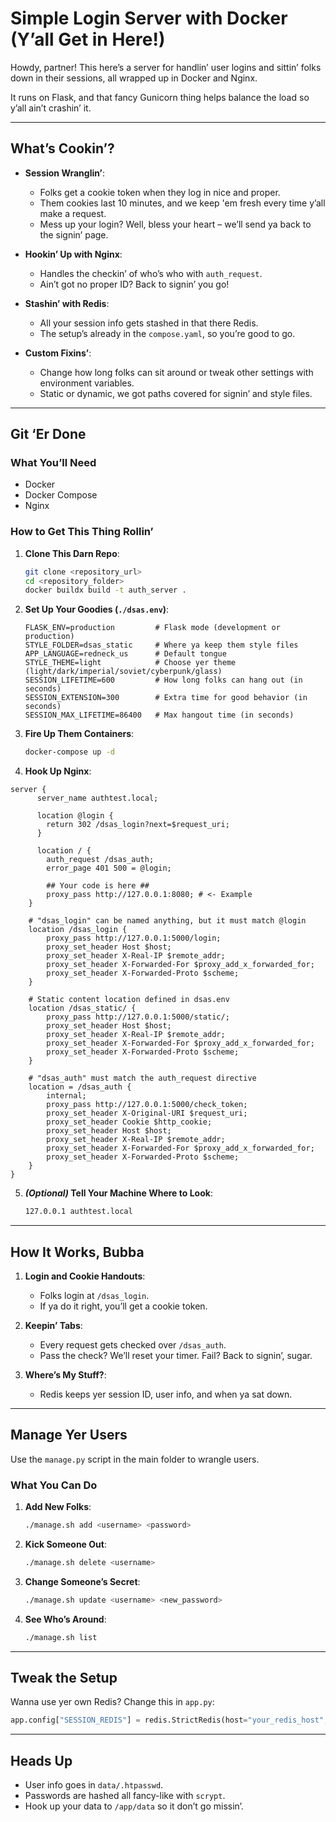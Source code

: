 # Simple Login Server with Docker (Y’all Get in Here!)

Howdy, partner! This here’s a server for handlin’ user logins and sittin’ folks down in their sessions, all wrapped up in Docker and Nginx.

It runs on Flask, and that fancy Gunicorn thing helps balance the load so y’all ain’t crashin’ it.

---

## What’s Cookin’?

- **Session Wranglin’**:
  - Folks get a cookie token when they log in nice and proper.
  - Them cookies last 10 minutes, and we keep 'em fresh every time y’all make a request.
  - Mess up your login? Well, bless your heart – we’ll send ya back to the signin’ page.

- **Hookin’ Up with Nginx**:
  - Handles the checkin’ of who’s who with `auth_request`.
  - Ain’t got no proper ID? Back to signin’ you go!

- **Stashin’ with Redis**:
  - All your session info gets stashed in that there Redis.
  - The setup’s already in the `compose.yaml`, so you’re good to go.

- **Custom Fixins’**:
  - Change how long folks can sit around or tweak other settings with environment variables.
  - Static or dynamic, we got paths covered for signin’ and style files.

---

## Git ‘Er Done

### What You’ll Need

- Docker
- Docker Compose
- Nginx

### How to Get This Thing Rollin’

1. **Clone This Darn Repo**:

   ```bash
   git clone <repository_url>
   cd <repository_folder>
   docker buildx build -t auth_server .
   ```

2. **Set Up Your Goodies (`./dsas.env`)**:

   ```env
   FLASK_ENV=production         # Flask mode (development or production)
   STYLE_FOLDER=dsas_static     # Where ya keep them style files
   APP_LANGUAGE=redneck_us      # Default tongue
   STYLE_THEME=light            # Choose yer theme (light/dark/imperial/soviet/cyberpunk/glass)
   SESSION_LIFETIME=600         # How long folks can hang out (in seconds)
   SESSION_EXTENSION=300        # Extra time for good behavior (in seconds)
   SESSION_MAX_LIFETIME=86400   # Max hangout time (in seconds)
   ```

3. **Fire Up Them Containers**:

   ```bash
   docker-compose up -d
   ```

4. **Hook Up Nginx**:

```nginx
server {
      server_name authtest.local;

      location @login {
        return 302 /dsas_login?next=$request_uri;
      }

      location / {
        auth_request /dsas_auth;
        error_page 401 500 = @login;

        ## Your code is here ##
        proxy_pass http://127.0.0.1:8080; # <- Example
    }

    # "dsas_login" can be named anything, but it must match @login
    location /dsas_login {
        proxy_pass http://127.0.0.1:5000/login;
        proxy_set_header Host $host;
        proxy_set_header X-Real-IP $remote_addr;
        proxy_set_header X-Forwarded-For $proxy_add_x_forwarded_for;
        proxy_set_header X-Forwarded-Proto $scheme;
    }

    # Static content location defined in dsas.env
    location /dsas_static/ {
        proxy_pass http://127.0.0.1:5000/static/;
        proxy_set_header Host $host;
        proxy_set_header X-Real-IP $remote_addr;
        proxy_set_header X-Forwarded-For $proxy_add_x_forwarded_for;
        proxy_set_header X-Forwarded-Proto $scheme;
    }

    # "dsas_auth" must match the auth_request directive
    location = /dsas_auth {
        internal;
        proxy_pass http://127.0.0.1:5000/check_token;
        proxy_set_header X-Original-URI $request_uri;
        proxy_set_header Cookie $http_cookie;
        proxy_set_header Host $host;
        proxy_set_header X-Real-IP $remote_addr;
        proxy_set_header X-Forwarded-For $proxy_add_x_forwarded_for;
        proxy_set_header X-Forwarded-Proto $scheme;
    }
}
```

5. **_(Optional)_ Tell Your Machine Where to Look**:

   ```bash
   127.0.0.1 authtest.local
   ```

---

## How It Works, Bubba

1. **Login and Cookie Handouts**:
   - Folks login at `/dsas_login`.
   - If ya do it right, you’ll get a cookie token.

2. **Keepin’ Tabs**:
   - Every request gets checked over `/dsas_auth`.
   - Pass the check? We’ll reset your timer. Fail? Back to signin’, sugar.

3. **Where’s My Stuff?**:
   - Redis keeps yer session ID, user info, and when ya sat down.

---

## Manage Yer Users

Use the `manage.py` script in the main folder to wrangle users.

### What You Can Do

1. **Add New Folks**:
   ```bash
   ./manage.sh add <username> <password>
   ```

2. **Kick Someone Out**:
   ```bash
   ./manage.sh delete <username>
   ```

3. **Change Someone’s Secret**:
   ```bash
   ./manage.sh update <username> <new_password>
   ```

4. **See Who’s Around**:
   ```bash
   ./manage.sh list
   ```

---

## Tweak the Setup

Wanna use yer own Redis? Change this in `app.py`:

```python
app.config["SESSION_REDIS"] = redis.StrictRedis(host="your_redis_host", port=6379, decode_responses=True)
```

---

## Heads Up

- User info goes in `data/.htpasswd`.
- Passwords are hashed all fancy-like with `scrypt`.
- Hook up your data to `/app/data` so it don’t go missin’.